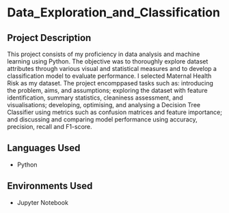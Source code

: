 # Data_Exploration_and_Classification

<h2>Project Description</h2>
This project consists of my proficiency in data analysis and machine learning using Python. The objective was to thoroughly explore dataset attributes through various visual and statistical measures and to develop a classification model to evaluate performance. I selected Maternal Health Risk as my dataset. The project encomppased tasks such as: introducing the problem, aims, and assumptions; exploring the dataset with feature identification, summary statistics, cleaniness assessment, and visualisations; developing, optimising, and analysing a Decision Tree Classifier using metrics such as confusion matrices and feature importance; and discussing and comparing model performance using accuracy, precision, recall and F1-score.
<br />


<h2>Languages Used</h2>

- Python

<h2>Environments Used</h2>

- Jupyter Notebook

</p>

<!--
 ```diff
- text in red
+ text in green
! text in orange
# text in gray
@@ text in purple (and bold)@@
```
--!>
